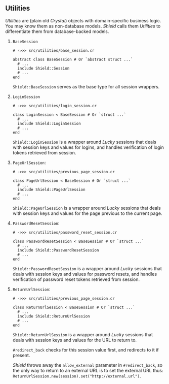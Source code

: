 ## Utilities

*Utilities* are (plain old *Crystal*) objects with domain-specific business logic. You may know them as non-database models. *Shield* calls them *Utilities* to differentiate them from database-backed models.

1. `BaseSession`

   ```crystal
   # ->>> src/utilities/base_session.cr

   abstract class BaseSession # Or `abstract struct ...`
     # ...
     include Shield::Session
     # ...
   end
   ```

   `Shield::BaseSession` serves as the base type for all session wrappers.

1. `LoginSession`

   ```crystal
   # ->>> src/utilities/login_session.cr

   class LoginSession < BaseSession # Or `struct ...`
     # ...
     include Shield::LoginSession
     # ...
   end
   ```

   `Shield::LoginSession` is a wrapper around *Lucky* sessions that deals with session keys and values for logins, and handles verification of login tokens retrieved from session.

1. `PageUrlSession`:

   ```crystal
   # ->>> src/utilities/previous_page_session.cr

   class PageUrlSession < BaseSession # Or `struct ...`
     # ...
     include Shield::PageUrlSession
     # ...
   end
   ```

   `Shield::PageUrlSession` is a wrapper around *Lucky* sessions that deals with session keys and values for the page previous to the current page.

1. `PasswordResetSession`:

   ```crystal
   # ->>> src/utilities/password_reset_session.cr

   class PasswordResetSession < BaseSession # Or `struct ...`
     # ...
     include Shield::PasswordResetSession
     # ...
   end
   ```

   `Shield::PasswordResetSession` is a wrapper around *Lucky* sessions that deals with session keys and values for password resets, and handles verification of password reset tokens retrieved from session.

1. `ReturnUrlSession`:

   ```crystal
   # ->>> src/utilities/previous_page_session.cr

   class ReturnUrlSession < BaseSession # Or `struct ...`
     # ...
     include Shield::ReturnUrlSession
     # ...
   end
   ```

   `Shield::ReturnUrlSession` is a wrapper around *Lucky* sessions that deals with session keys and values for the URL to return to.

   `#redirect_back` checks for this session value first, and redirects to it if present.

   *Shield* throws away the `allow_external` parameter in `#redirect_back`, so the only way to return to an external URL is to set the external URL thus: `ReturnUrlSession.new(session).set("http://external.url")`.
